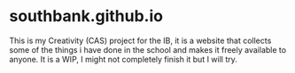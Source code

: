 # southbank.github.io
This is my Creativity (CAS) project for the IB, it is a website that collects some of the things i have done in the school and makes it freely available to anyone. It is a WIP, I might not completely finish it but I will try.
